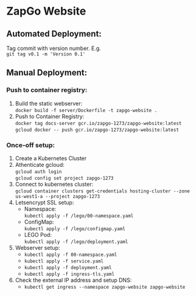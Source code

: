 ZapGo Website
=============
Automated Deployment:
-----------------
Tag commit with version number. E.g.  
`git tag v0.1 -m 'Version 0.1'`
	
Manual Deployment:
------------------
### Push to container registry:
1. Build the static webserver:  
   `docker build -f server/Dockerfile -t zapgo-website .`  
2. Push to Container Registry:  
   `docker tag docs-server gcr.io/zapgo-1273/zapgo-website:latest`  
   `gcloud docker -- push gcr.io/zapgo-1273/zapgo-website:latest`  
   
### Once-off setup:
1. Create a Kubernetes Cluster
2. Athenticate gcloud:  
	`gcloud auth login`  
	`gcloud config set project zapgo-1273`  
3. Connect to kubernetes cluster:  
	`gcloud container clusters get-credentials hosting-cluster --zone us-west1-a --project zapgo-1273`  
4. Letsencrypt SSL setup:  
	- Namespace:  
	  `kubectl apply -f /lego/00-namespace.yaml` 
	- ConfigMap:  
	  `kubectl apply -f /lego/configmap.yaml` 
	- LEGO Pod:  
	  `kubectl apply -f /lego/deployment.yaml`  
5. Webserver setup:  
   - `kubectl apply -f 00-namespace.yaml`  
   - `kubectl apply -f service.yaml`  
   - `kubectl apply -f deployment.yaml`  
   - `kubectl apply -f ingress-tls.yaml`  
6. Check the external IP address and setup DNS:  
   - `kubectl get ingress --namespace zapgo-website zapgo-website`  
